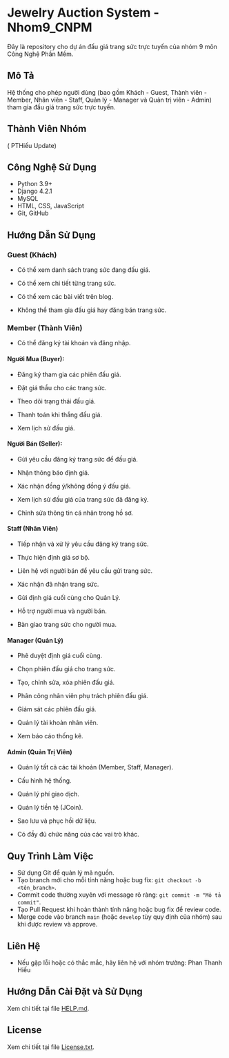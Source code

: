 # Jewelry Auction System - Nhom9_CNPM

Đây là repository cho dự án đấu giá trang sức trực tuyến của nhóm 9 môn Công Nghệ Phần Mềm.

## Mô Tả

Hệ thống cho phép người dùng (bao gồm Khách - Guest, Thành viên - Member, Nhân viên - Staff, Quản lý - Manager và Quản trị viên - Admin) tham gia đấu giá trang sức trực tuyến.
## Thành Viên Nhóm
( PTHiếu Update)
## Công Nghệ Sử Dụng
*   Python 3.9+
*   Django 4.2.1
*   MySQL
*   HTML, CSS, JavaScript
*   Git, GitHub
## Hướng Dẫn Sử Dụng
### Guest (Khách)
* Có thể xem danh sách trang sức đang đấu giá.

* Có thể xem chi tiết từng trang sức.

* Có thể xem các bài viết trên blog.

* Không thể tham gia đấu giá hay đăng bán trang sức.

### Member (Thành Viên)
* Có thể đăng ký tài khoản và đăng nhập.

#### Người Mua (Buyer):

* Đăng ký tham gia các phiên đấu giá.

* Đặt giá thầu cho các trang sức.

* Theo dõi trạng thái đấu giá.

* Thanh toán khi thắng đấu giá.
 
* Xem lịch sử đấu giá.

#### Người Bán (Seller):

* Gửi yêu cầu đăng ký trang sức để đấu giá.

* Nhận thông báo định giá.

* Xác nhận đồng ý/không đồng ý đấu giá.

* Xem lịch sử đấu giá của trang sức đã đăng ký.

* Chỉnh sửa thông tin cá nhân trong hồ sơ.

#### Staff (Nhân Viên)
* Tiếp nhận và xử lý yêu cầu đăng ký trang sức.

* Thực hiện định giá sơ bộ.

* Liên hệ với người bán để yêu cầu gửi trang sức.

* Xác nhận đã nhận trang sức.

* Gửi định giá cuối cùng cho Quản Lý.

* Hỗ trợ người mua và người bán.

* Bàn giao trang sức cho người mua.

#### Manager (Quản Lý)
* Phê duyệt định giá cuối cùng.

* Chọn phiên đấu giá cho trang sức.

* Tạo, chỉnh sửa, xóa phiên đấu giá.

* Phân công nhân viên phụ trách phiên đấu giá.

* Giám sát các phiên đấu giá.

* Quản lý tài khoản nhân viên.

* Xem báo cáo thống kê.

#### Admin (Quản Trị Viên)
* Quản lý tất cả các tài khoản (Member, Staff, Manager).

* Cấu hình hệ thống.

* Quản lý phí giao dịch.

* Quản lý tiền tệ (JCoin).

* Sao lưu và phục hồi dữ liệu.

* Có đầy đủ chức năng của các vai trò khác.

## Quy Trình Làm Việc

*   Sử dụng Git để quản lý mã nguồn.
*   Tạo branch mới cho mỗi tính năng hoặc bug fix: `git checkout -b <tên_branch>`.
*   Commit code thường xuyên với message rõ ràng: `git commit -m "Mô tả commit"`.
*   Tạo Pull Request khi hoàn thành tính năng hoặc bug fix để review code.
*   Merge code vào branch `main` (hoặc `develop` tùy quy định của nhóm) sau khi được review và approve.

## Liên Hệ

*   Nếu gặp lỗi hoặc có thắc mắc, hãy liên hệ với nhóm trưởng: Phan Thanh Hiếu
## Hướng Dẫn Cài Đặt và Sử Dụng

Xem chi tiết tại file [HELP.md](HELP.md).

## License
Xem chi tiết tại file [License.txt](License.txt).
